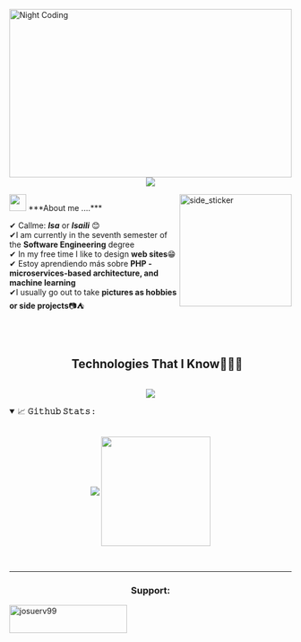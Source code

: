 

<img alt="Night Coding" src="https://camo.githubusercontent.com/c90e69bb2cb5d3d4a219425f946d3c94e19586e839cc4de76d04380b9e3be614/68747470733a2f2f63646e2e6a7364656c6976722e6e65742f67682f7767626c696b65572f626c6f672d696d67732f6865616465725f6f70656e736f757263652e706e67" width='100%' align="left" height=300;/><h2 align="left"></h2>


<p align="center">
  <a href="https://github.com/DenverCoder1/readme-typing-svg">
    <img src="https://readme-typing-svg.herokuapp.com?font=Time+New+Roman&color=cyan&size=25&center=true&vCenter=true&width=600&height=100&lines=👋+Hey+there!+I'm+Isaili">
  </a>
</p>



<img align="right" width=200px height=200px alt="side_sticker" src="https://media.giphy.com/media/TEnXkcsHrP4YedChhA/giphy.gif" />
<img src="https://media.giphy.com/media/iY8CRBdQXODJSCERIr/giphy.gif" width="30px">&nbsp;***About me ....***

✔ Callme: ***Isa*** or ***Isaili*** 😊 <br>
✔I am currently in the seventh semester of the **Software Engineering**  degree<br>
✔ In my free time I like to design  **web sites**😁<br>
✔ Estoy aprendiendo más sobre **PHP - microservices-based architecture, and machine learning**<br>
✔I usually go out to take  **pictures as hobbies or side projects**📷⛺<br><br><br>

 


<!--h1 without bottom border-->
<div id="user-content-toc">
  <ul align="center">
    <summary><h2 style="display: inline-block">Technologies That I Know👨🏻‍💻</h2></summary>
  </ul>
</div>
<!--tech stack icons-->
<p align="center">
  <a href="https://skillicons.dev">
    <img src="https://skillicons.dev/icons?i=aws,html,css,discord,postgres,express,figma,ps,wordpress,xd,ai,raspberrypi,github,java,js,mongodb,mysql,nodejs,postman,py,react,ts,vscode,visualstudio,twitter,gmail,instagram,&perline=14" />
  </a>
</p>

<details open="">
<summary>
  <g-emoji class="g-emoji" alias="chart_with_upwards_trend" fallback-src="https://github.githubassets.com/images/icons/emoji/unicode/1f4c8.png">📈</g-emoji>
  <strong>𝙶𝚒𝚝𝚑𝚞𝚋 𝚂𝚝𝚊𝚝𝚜 : </strong>
</summary>
<br/>

<p align="center">
    <img align="center" src="https://github-readme-stats.vercel.app/api?username=JayantGoel001&show_icons=true&hide_border=true&title_color=94b4a4&amp&icon_color=FFFFFF&amp&text_color=FFFFFF&amp&bg_color=000000&count_private=true&include_all_commits=true"/>
    <img align="center" height="195px" src="https://github-readme-stats.vercel.app/api/top-langs/?username=JayantGoel001&text_color=FFFFFF&bg_color=000000&title_color=94b4a4&langs_count=15&layout=compact&hide_border=true" />
</p>
</details>
<br/>

<!-- SUPPORT -->
<hr>
<p>
  <h3 align="center">Support:</h3>
  <p>
    <a href="https://www.buymeacoffee.com/josuerv99">
      <img align="center" src="https://cdn.buymeacoffee.com/buttons/v2/default-yellow.png" height="50" width="210" alt="josuerv99"/>
    </a>
  </p>
</p>


